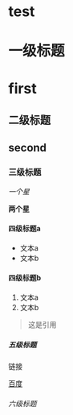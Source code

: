# test

# 一级标题
# first

## 二级标题
## second

### 三级标题

*一个星*

**两个星**

#### 四级标题a

- 文本a
- 文本b

#### 四级标题b

1. 文本a
2. 文本b


> 这是引用

##### 五级标题

链接

[百度](https://www.baidu.com/)

###### 六级标题
